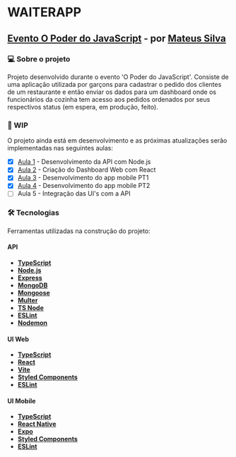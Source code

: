 # WAITERAPP

## [Evento O Poder do JavaScript](https://opoderdojs.jstack.com.br/aulas/aula-1) - por [Mateus Silva](https://github.com/maateusilva)

### 💻 Sobre o projeto

Projeto desenvolvido durante o evento 'O Poder do JavaScript'. Consiste de uma aplicação utilizada por garçons para cadastrar o pedido dos clientes de um restaurante e então enviar os dados para um dashboard onde os funcionários da cozinha tem acesso aos pedidos ordenados por seus respectivos status (em espera, em produção, feito).

### 🚧 WIP

O projeto ainda está em desenvolvimento e as próximas atualizações serão implementadas nas seguintes aulas:

- [x] [Aula 1](https://youtu.be/rNMEb9WvpEw) - Desenvolvimento da API com Node.js
- [x] [Aula 2](https://youtu.be/XDqicewJzPg) - Criação do Dashboard Web com React
- [x] [Aula 3](https://youtu.be/oGLABVN7h6g) - Desenvolvimento do app mobile PT1
- [x] [Aula 4](https://youtu.be/BUHgL8lkJWk) - Desenvolvimento do app mobile PT2
- [ ] Aula 5 - Integração das UI's com a API

### 🛠 Tecnologias

Ferramentas utilizadas na construção do projeto:

#### **API** 
- **[TypeScript](https://www.typescriptlang.org)**
- **[Node.js](https://nodejs.org/)**
- **[Express](https://expressjs.com/)**
- **[MongoDB](https://www.mongodb.com/)**
- **[Mongoose](https://mongoosejs.com)**
- **[Multer](https://github.com/expressjs/multer)**
- **[TS Node](https://typestrong.org/ts-node/)**
- **[ESLint](https://eslint.org/)**
- **[Nodemon](https://nodemon.io/)**
  
#### **UI Web**
- **[TypeScript](https://www.typescriptlang.org)**
- **[React](https://reactjs.org/)**
- **[Vite](https://vitejs.dev/)**
- **[Styled Components](https://styled-components.com/)**
- **[ESLint](https://eslint.org/)**

#### **UI Mobile**
- **[TypeScript](https://www.typescriptlang.org)**
- **[React Native](https://reactnative.dev/)**
- **[Expo](https://expo.dev/)**
- **[Styled Components](https://styled-components.com/)**
- **[ESLint](https://eslint.org/)**
